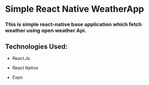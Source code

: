 # Simple React Native WeatherApp

### This is simple react-native base application which fetch weather using open weather Api.


## Technologies Used:

- React.Js

- React Native

- Expo

